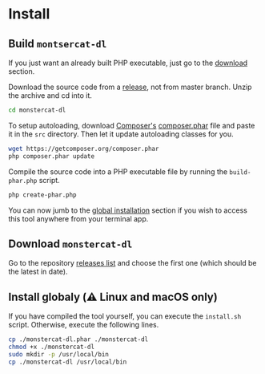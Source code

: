 # Install

## Build `montsercat-dl`

If you just want an already built PHP executable, just go to the [download](#download-monstercat-dl) section.

Download the source code from a [release](https://github.com/d9beuD/monstercat-dl/releases), not from master branch. Unzip the archive and cd into it.

```sh
cd monstercat-dl
```

To setup autoloading, download [Composer's](https://getcomposer.org/) [composer.phar](https://getcomposer.org/composer.phar) file and paste it in the `src` directory. Then let it update autoloading classes for you.

```sh
wget https://getcomposer.org/composer.phar
php composer.phar update
```

Compile the source code into a PHP executable file by running the `build-phar.php` script.

```sh
php create-phar.php
```

You can now jumb to the [global installation](#install-globaly-warning-linux-and-macos-only) section if you wish to access this tool anywhere from your terminal app.

## Download `monstercat-dl`

Go to the repository [releases list](https://github.com/d9beuD/monstercat-dl/releases) and choose the first one (which should be the latest in date).

## Install globaly (:warning: Linux and macOS only)

If you have compiled the tool yourself, you can execute the `install.sh` script. Otherwise, execute the following lines.

```sh
cp ./monstercat-dl.phar ./monstercat-dl
chmod +x ./monstercat-dl
sudo mkdir -p /usr/local/bin
cp ./monstercat-dl /usr/local/bin
```
